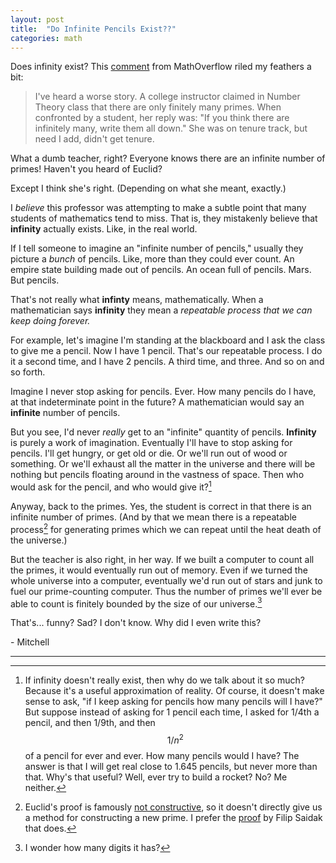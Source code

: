 ```yaml
---
layout: post
title:  "Do Infinite Pencils Exist??"
categories: math
---
```


Does infinity exist? This [comment](https://mathoverflow.net/a/23521)
from MathOverflow riled my feathers a bit:

> I've heard a worse story. A college instructor claimed in Number
> Theory class that there are only finitely many primes. When
> confronted by a student, her reply was: "If you think there are
> infinitely many, write them all down." She was on tenure track, but
> need I add, didn't get tenure.

What a dumb teacher, right? Everyone knows there are an infinite number
of primes! Haven't you heard of Euclid?

Except I think she's right. (Depending on what she meant, exactly.) 

I *believe* this professor was attempting to make a subtle point that
many students of mathematics tend to
miss. That is, they mistakenly believe that **infinity** actually
exists. Like, in the real world.

If I tell someone to imagine an "infinite number of pencils," usually
they picture a *bunch* of pencils. Like, more than they could ever
count. An empire state building made out of pencils. An ocean full of
pencils. Mars. But pencils.

That's not really what **infinty** means, mathematically. When a mathematician says
**infinity** they mean a *repeatable process that we can keep doing forever.*

For example, let's imagine I'm standing at the blackboard and
I ask the class to give me a pencil. Now I have 1 pencil. That's our
repeatable process. I do it a second time, and I have 2 pencils. A
third time, and three. And so on and so forth.

Imagine I never stop asking for pencils. Ever. How many pencils do I
have, at that indeterminate point in the future? A mathematician would
say an **infinite** number of pencils.

But you see, I'd never *really* get to an "infinite" quantity of
pencils. **Infinity** is purely a work of imagination. Eventually I'll
have to stop asking for pencils. I'll get hungry, or get old or
die. Or we'll run out of wood or something. Or we'll exhaust all the
matter in the universe and there will be nothing but pencils floating
around in the vastness of space. Then who would ask for the pencil,
and who would give it?[^1]

Anyway, back to the primes. Yes, the student is correct in that there
is an infinite number of primes. (And by that we mean there is a
repeatable process[^2] for generating primes which we can repeat until the
heat death of the universe.)

But the teacher is also right, in her way. If we built a computer to
count all the primes, it would eventually run out of memory. Even if
we turned the whole universe into a computer, eventually we'd run out
of stars and junk to fuel our prime-counting computer. Thus the number of primes we'll ever be able to count is finitely bounded by the size of our universe.[^3] 

That's... funny? Sad? I don't know. Why did I even write this?

\- Mitchell

-----

[^1]: If infinity doesn't really exist, then why do we talk about it so much? Because it's a useful approximation of reality. Of course, it doesn't make sense to ask, "if I keep asking for pencils how many pencils will I have?" But suppose instead of asking for 1 pencil each time, I asked for 1/4th a pencil, and then 1/9th, and then $$1/n^2$$ of a pencil for ever and ever. How many pencils would I have? The answer is that I will get real close to 1.645 pencils, but never more than that. Why's that useful? Well, ever try to build a rocket? No? Me neither.

[^2]: Euclid's proof is famously [not constructive](https://en.wikipedia.org/wiki/Euclid%27s_theorem#Euclid's_proof), so it doesn't directly give us a method for constructing a new prime. I prefer the [proof](https://en.wikipedia.org/wiki/Euclid%27s_theorem#Proof_by_construction) by Filip Saidak that does.

[^3]: I wonder how many digits it has?
